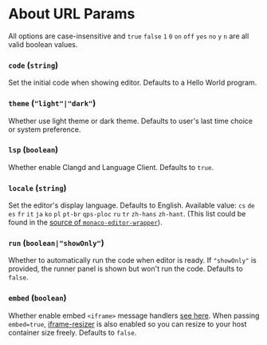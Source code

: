 # About URL Params

All options are case-insensitive and `true` `false` `1` `0` `on` `off` `yes` `no` `y` `n` are all valid boolean values.

### `code` (`string`)

Set the initial code when showing editor. Defaults to a Hello World program.

### `theme` (`"light"|"dark"`)

Whether use light theme or dark theme. Defaults to user's last time choice or system preference.

### `lsp` (`boolean`)

Whether enable Clangd and Language Client. Defaults to `true`.

### `locale` (`string`)

Set the editor's display language. Defaults to English. Available value: `cs` `de` `es` `fr` `it` `ja` `ko` `pl` `pt-br` `qps-ploc` `ru` `tr` `zh-hans` `zh-hant`. (This list could be found in the [source of `monaco-editor-wrapper`](https://github.com/TypeFox/monaco-languageclient/blob/main/packages/wrapper/src/vscode/localeLoader.ts)).

### `run` (`boolean|"showOnly"`)

Whether to automatically run the code when editor is ready. If `"showOnly"` is provided, the runner panel is shown but won't run the code. Defaults to `false`.

### `embed` (`boolean`)

Whether enable embed `<iframe>` message handlers [see here](./embed.md). When passing `embed=true`,  [iframe-resizer](https://github.com/davidjbradshaw/iframe-resizer) is also enabled so you can resize to your host container size freely. Defaults to `false`.
